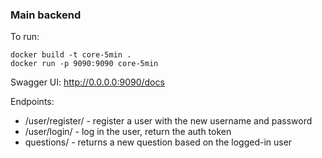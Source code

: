 ### Main backend
To run:

```
docker build -t core-5min .
docker run -p 9090:9090 core-5min
```

Swagger UI: http://0.0.0.0:9090/docs

Endpoints:

- /user/register/ - register a user with the new username and password
- /user/login/ - log in the user, return the auth token
- questions/ - returns a new question based on the logged-in user